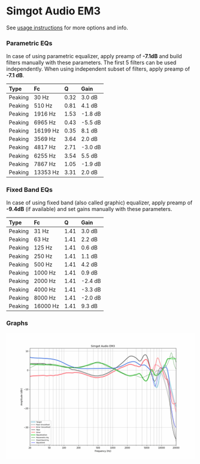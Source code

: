 # Simgot Audio EM3
See [usage instructions](https://github.com/jaakkopasanen/AutoEq#usage) for more options and info.

### Parametric EQs
In case of using parametric equalizer, apply preamp of **-7.1dB** and build filters manually
with these parameters. The first 5 filters can be used independently.
When using independent subset of filters, apply preamp of **-7.1 dB**.

| Type    | Fc       |    Q | Gain    |
|:--------|:---------|:-----|:--------|
| Peaking | 30 Hz    | 0.32 | 3.0 dB  |
| Peaking | 510 Hz   | 0.81 | 4.1 dB  |
| Peaking | 1916 Hz  | 1.53 | -1.8 dB |
| Peaking | 6965 Hz  | 0.43 | -5.5 dB |
| Peaking | 16199 Hz | 0.35 | 8.1 dB  |
| Peaking | 3569 Hz  | 3.64 | 2.0 dB  |
| Peaking | 4817 Hz  | 2.71 | -3.0 dB |
| Peaking | 6255 Hz  | 3.54 | 5.5 dB  |
| Peaking | 7867 Hz  | 1.05 | -1.9 dB |
| Peaking | 13353 Hz | 3.31 | 2.0 dB  |

### Fixed Band EQs
In case of using fixed band (also called graphic) equalizer, apply preamp of **-9.4dB**
(if available) and set gains manually with these parameters.

| Type    | Fc       |    Q | Gain    |
|:--------|:---------|:-----|:--------|
| Peaking | 31 Hz    | 1.41 | 3.0 dB  |
| Peaking | 63 Hz    | 1.41 | 2.2 dB  |
| Peaking | 125 Hz   | 1.41 | 0.6 dB  |
| Peaking | 250 Hz   | 1.41 | 1.1 dB  |
| Peaking | 500 Hz   | 1.41 | 4.2 dB  |
| Peaking | 1000 Hz  | 1.41 | 0.9 dB  |
| Peaking | 2000 Hz  | 1.41 | -2.4 dB |
| Peaking | 4000 Hz  | 1.41 | -3.3 dB |
| Peaking | 8000 Hz  | 1.41 | -2.0 dB |
| Peaking | 16000 Hz | 1.41 | 9.3 dB  |

### Graphs
![](./Simgot%20Audio%20EM3.png)